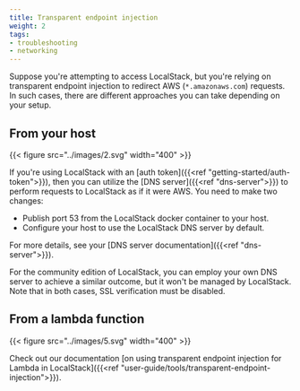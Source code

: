 ```yaml
---
title: Transparent endpoint injection
weight: 2
tags:
- troubleshooting
- networking
---
```


Suppose you're attempting to access LocalStack, but you're relying on transparent endpoint injection to redirect AWS (`*.amazonaws.com`) requests. In such cases, there are different approaches you can take depending on your setup.

## From your host

{{< figure src="../images/2.svg" width="400" >}}

If you're using LocalStack with an [auth token]({{<ref "getting-started/auth-token">}}), then you can utilize the [DNS server]({{<ref "dns-server">}}) to perform requests to LocalStack as if it were AWS.
You need to make two changes:

* Publish port 53 from the LocalStack docker container to your host.
* Configure your host to use the LocalStack DNS server by default.

For more details, see your [DNS server documentation]({{<ref "dns-server">}}).

For the community edition of LocalStack, you can employ your own DNS server to achieve a similar outcome, but it won't be managed by LocalStack.
Note that in both cases, SSL verification must be disabled.

## From a lambda function

{{< figure src="../images/5.svg" width="400" >}}

Check out our documentation [on using transparent endpoint injection for Lambda in LocalStack]({{<ref "user-guide/tools/transparent-endpoint-injection">}}).
